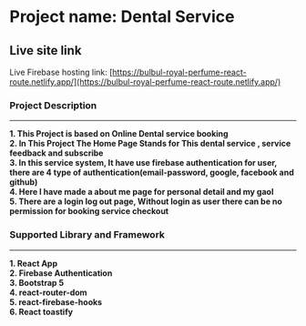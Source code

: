 # Project name: Dental Service

## Live site link
Live Firebase hosting link: [https://bulbul-royal-perfume-react-route.netlify.app/](https://bulbul-royal-perfume-react-route.netlify.app/)

### Project Description
***
**1. This Project is based on Online Dental service booking** <br/>
**2. In This Project The Home Page Stands for This dental service , service feedback and subscribe** <br/>
**3. In this service system, It have use firebase authentication for user, there are 4 type of authentication(email-password, google, facebook and github)** <br/>
**4. Here I have made a about me page for personal detail and my gaol** <br/>
**5. There are a login log out page, Without login as user there can be no permission for booking service checkout**

### Supported Library and Framework
***
**1. React App** <br/>
**2. Firebase Authentication** <br/>
**3. Bootstrap 5** <br/>
**4. react-router-dom** <br/>
**5. react-firebase-hooks** <br/>
**6. React toastify**

